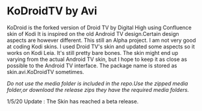 # KoDroidTV by Avi
KoDroid is the forked version of Droid TV by Digital High using Confluence skin of Kodi
It is inspired on the old Android TV design.Certain design aspects are however different. This still an Alpha project. I am not very good at coding Kodi skins. 
I used Droid TV's skin and updated some aspects so it works on Kodi Leia. It's still pretty bare bones. 
The skin might end up varying from the actual Android TV skin, but I hope to keep it as close as possible to the Android TV interface. 
The package name is stored as skin.avi.KoDroidTV sometimes. 

*Do not use the media folder is included in the repo.Use the zipped media folder,or download the release zips they have the required media folders.*

1/5/20 Update : The Skin has reached a beta release. 
